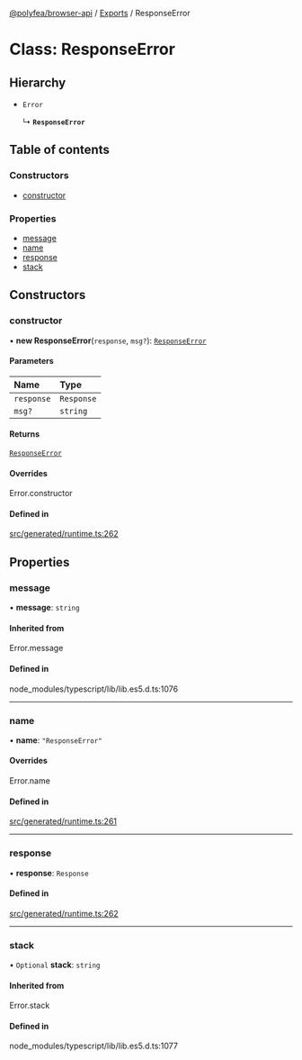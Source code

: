 [@polyfea/browser-api](../README.md) / [Exports](../modules.md) / ResponseError

# Class: ResponseError

## Hierarchy

- `Error`

  ↳ **`ResponseError`**

## Table of contents

### Constructors

- [constructor](ResponseError.md#constructor)

### Properties

- [message](ResponseError.md#message)
- [name](ResponseError.md#name)
- [response](ResponseError.md#response)
- [stack](ResponseError.md#stack)

## Constructors

### constructor

• **new ResponseError**(`response`, `msg?`): [`ResponseError`](ResponseError.md)

#### Parameters

| Name | Type |
| :------ | :------ |
| `response` | `Response` |
| `msg?` | `string` |

#### Returns

[`ResponseError`](ResponseError.md)

#### Overrides

Error.constructor

#### Defined in

[src/generated/runtime.ts:262](https://github.com/polyfea/browser-api/blob/3f82ee7/src/generated/runtime.ts#L262)

## Properties

### message

• **message**: `string`

#### Inherited from

Error.message

#### Defined in

node_modules/typescript/lib/lib.es5.d.ts:1076

___

### name

• **name**: ``"ResponseError"``

#### Overrides

Error.name

#### Defined in

[src/generated/runtime.ts:261](https://github.com/polyfea/browser-api/blob/3f82ee7/src/generated/runtime.ts#L261)

___

### response

• **response**: `Response`

#### Defined in

[src/generated/runtime.ts:262](https://github.com/polyfea/browser-api/blob/3f82ee7/src/generated/runtime.ts#L262)

___

### stack

• `Optional` **stack**: `string`

#### Inherited from

Error.stack

#### Defined in

node_modules/typescript/lib/lib.es5.d.ts:1077
